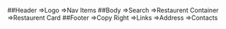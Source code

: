 ##Header 
=>Logo
=>Nav Items 
##Body
=>Search
=>Restaurent Container
=>Restaurent Card
##Footer 
=>Copy Right 
=>Links
=>Address
=>Contacts